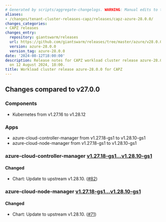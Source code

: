```yaml
---
# Generated by scripts/aggregate-changelogs. WARNING: Manual edits to this files will be overwritten.
aliases:
- /changes/tenant-cluster-releases-capz/releases/capz-azure-28.0.0/
changes_categories:
- CAPZ releases
changes_entry:
  repository: giantswarm/releases
  url: https://github.com/giantswarm/releases/tree/master/azure/v28.0.0
  version: azure-28.0.0
  version_tag: azure-28.0.0
date: '2024-08-12T18:00:00'
description: Release notes for CAPZ workload cluster release azure-28.0.0, published
  on 12 August 2024, 18:00.
title: Workload cluster release azure-28.0.0 for CAPZ
---
```


## Changes compared to v27.0.0

### Components

- Kubernetes from v1.27.16 to v1.28.12

### Apps

- azure-cloud-controller-manager from v1.27.18-gs1 to v1.28.10-gs1
- azure-cloud-node-manager from v1.27.18-gs1 to v1.28.10-gs1

### azure-cloud-controller-manager [v1.27.18-gs1...v1.28.10-gs1](https://github.com/giantswarm/azure-cloud-controller-manager-app/compare/v1.27.18-gs1...v1.28.10-gs1)

#### Changed

- Chart: Update to upstream v1.28.10. ([#82](https://github.com/giantswarm/azure-cloud-controller-manager-app/pull/82))

### azure-cloud-node-manager [v1.27.18-gs1...v1.28.10-gs1](https://github.com/giantswarm/azure-cloud-node-manager-app/compare/v1.27.18-gs1...v1.28.10-gs1)

#### Changed

- Chart: Update to upstream v1.28.10. ([#71](https://github.com/giantswarm/azure-cloud-node-manager-app/pull/71))
